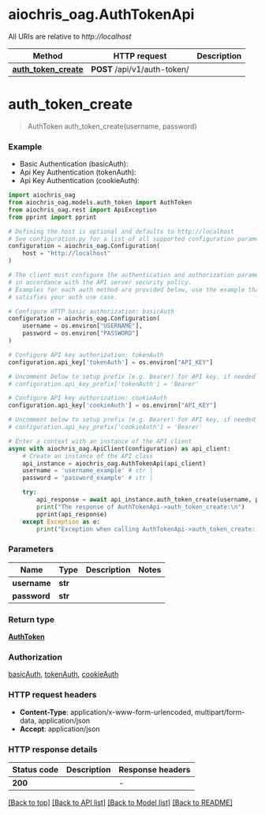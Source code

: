 # aiochris_oag.AuthTokenApi

All URIs are relative to *http://localhost*

Method | HTTP request | Description
------------- | ------------- | -------------
[**auth_token_create**](AuthTokenApi.md#auth_token_create) | **POST** /api/v1/auth-token/ | 


# **auth_token_create**
> AuthToken auth_token_create(username, password)



### Example

* Basic Authentication (basicAuth):
* Api Key Authentication (tokenAuth):
* Api Key Authentication (cookieAuth):

```python
import aiochris_oag
from aiochris_oag.models.auth_token import AuthToken
from aiochris_oag.rest import ApiException
from pprint import pprint

# Defining the host is optional and defaults to http://localhost
# See configuration.py for a list of all supported configuration parameters.
configuration = aiochris_oag.Configuration(
    host = "http://localhost"
)

# The client must configure the authentication and authorization parameters
# in accordance with the API server security policy.
# Examples for each auth method are provided below, use the example that
# satisfies your auth use case.

# Configure HTTP basic authorization: basicAuth
configuration = aiochris_oag.Configuration(
    username = os.environ["USERNAME"],
    password = os.environ["PASSWORD"]
)

# Configure API key authorization: tokenAuth
configuration.api_key['tokenAuth'] = os.environ["API_KEY"]

# Uncomment below to setup prefix (e.g. Bearer) for API key, if needed
# configuration.api_key_prefix['tokenAuth'] = 'Bearer'

# Configure API key authorization: cookieAuth
configuration.api_key['cookieAuth'] = os.environ["API_KEY"]

# Uncomment below to setup prefix (e.g. Bearer) for API key, if needed
# configuration.api_key_prefix['cookieAuth'] = 'Bearer'

# Enter a context with an instance of the API client
async with aiochris_oag.ApiClient(configuration) as api_client:
    # Create an instance of the API class
    api_instance = aiochris_oag.AuthTokenApi(api_client)
    username = 'username_example' # str | 
    password = 'password_example' # str | 

    try:
        api_response = await api_instance.auth_token_create(username, password)
        print("The response of AuthTokenApi->auth_token_create:\n")
        pprint(api_response)
    except Exception as e:
        print("Exception when calling AuthTokenApi->auth_token_create: %s\n" % e)
```



### Parameters


Name | Type | Description  | Notes
------------- | ------------- | ------------- | -------------
 **username** | **str**|  | 
 **password** | **str**|  | 

### Return type

[**AuthToken**](AuthToken.md)

### Authorization

[basicAuth](../README.md#basicAuth), [tokenAuth](../README.md#tokenAuth), [cookieAuth](../README.md#cookieAuth)

### HTTP request headers

 - **Content-Type**: application/x-www-form-urlencoded, multipart/form-data, application/json
 - **Accept**: application/json

### HTTP response details

| Status code | Description | Response headers |
|-------------|-------------|------------------|
**200** |  |  -  |

[[Back to top]](#) [[Back to API list]](../README.md#documentation-for-api-endpoints) [[Back to Model list]](../README.md#documentation-for-models) [[Back to README]](../README.md)

